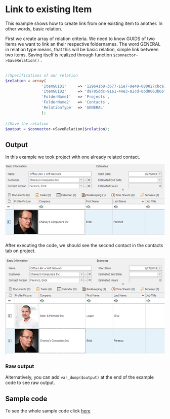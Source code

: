 # Link to existing Item
This example shows how to create link from one existing item to another. In other words, basic relation.

First we create array of relation criteria. We need to know GUIDS of two items we want to link an their respective foldernames. The word GENERAL in relation type means, that this will be basic relation, simple link between two items. Saving itself is realized through function ```$connector->SaveRelation()``` .

```php

//Specifications of our relation
$relation = array(
				'ItemGUID1'     => '129641b8-3677-11e7-9e49-080027cbca76',
				'ItemGUID2'     => 'd9705ddc-9161-44e3-82cd-0bd0063b66f5',
				'FolderName1'   => 'Projects',
				'FolderName2'   => 'Contacts',
				'RelationType'  => 'GENERAL'
				);

//Save the relation
$output = $connector->SaveRelation($relation);

```
## Output
In this example we took project with one already related contact.

![example output](Images/sample_output_before.PNG)

After executing the code, we should see the second contact in the contacts tab on project.

![example output](Images/sample_output_after.PNG)

### Raw output
Alternatively, you can add ```var_dump($output)``` at the end of the example code to see raw output.

## Sample code
To see the whole sample code click [here](sample_code.php)
